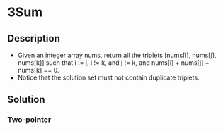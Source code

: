 # 3Sum

## Description

* Given an integer array nums, return all the triplets [nums[i], nums[j], nums[k]] such that i != j, i != k, and j != k, and nums[i] + nums[j] + nums[k] == 0.
* Notice that the solution set must not contain duplicate triplets.

## Solution

### Two-pointer
